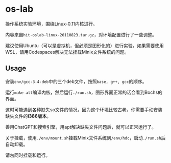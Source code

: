 # os-lab

操作系统实验环境，围绕Linux-0.11内核进行。

内容来自`hit-oslab-linux-20110823.tar.gz`，对环境配置进行了一些调整。

建议使用Ubuntu（可以是虚拟机，但必须是图形化的）进行实验，如果需要使用WSL，请用Codespaces解决无法挂载Minix文件系统的问题。

## Usage

安装`env/gcc-3.4-deb`中的三个deb文件，按照`base, g++, gcc`的顺序。

运行`make all`编译内核，然后运行`./run.sh`，图形界面正常的话会看到Bochs的界面。

这时可能遇到各种缺失so文件的情况，因为这个环境比较古老，你需要手动安装缺失文件的**i386版本**。

善用ChatGPT和搜索引擎，用apt解决缺失文件问题后，就可以正常运行了。

关于挂载，使用`./env/mount.sh`挂载Minix文件系统到`/env/hdc`，启动`./run.sh`后自动卸载。

请勿同时挂载和运行。

